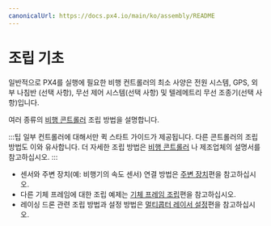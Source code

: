 ```yaml
---
canonicalUrl: https://docs.px4.io/main/ko/assembly/README
---
```


# 조립 기초

일반적으로 PX4를 실행에 필요한 비행 컨트롤러의 최소 사양은 전원 시스템, GPS, 외부 나침반 (선택 사항), 무선 제어 시스템(선택 사항) 및 텔레메트리 무선 조종기(선택 사항)입니다.

여러 종류의 [비행 콘트롤러](../flight_controller/README.md) 조립 방법을 설명합니다.

:::팁 일부 컨트롤러에 대해서만 퀵 스타트 가이드가 제공됩니다. 다른 콘트롤러의 조립 방법도 이와 유사합니다. 더 자세한 조립 방법은 [비행 콘트롤러](../flight_controller/README.md) 나 제조업체의 설명서를 참고하십시오. :::

* 센서와 주변 장치(예: 비행기의 속도 센서) 연결 방법은 [주변 장치](../peripherals/README.md)편을 참고하십시오.
* 다른 기체 프레임에 대한 조립 예제는 [기체 프레임 조립](../airframes/README.md)편을 참고하십시오.
* 레이싱 드론 관련 조립 방법과 설정 방법은 [멀티콥터 레이서 설정](../config_mc/racer_setup.md)편을 참고하십시오.
